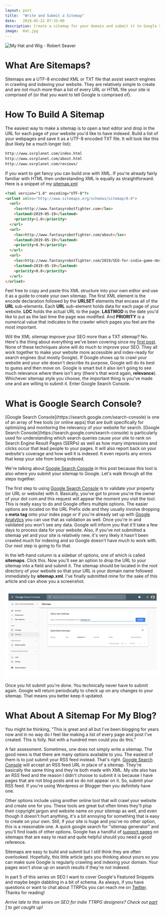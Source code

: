 ```yaml
---
layout: post
title:  "Write and Submit a Sitemap"
date:   2019-05-22 07:35:00
description: Create a sitemap for your domain and submit it to Google Search Console.
image:  Hat.jpg
---
```


![My Hat and Wig - Robert Seaver ](https://fantasyrobotfighter.github.io/assets/images/Hat.jpg)

<h1>What Are Sitemaps?</h1>
Sitemaps are a UTF-8 encoded XML or TXT file that assist search engines in crawling and indexing your website. They are relatively simple to create and are not much more than a list of every URL or HTML file your site is comprised of (or that you want to tell Google is comprised of).

<h1>How To Build A Sitemap</h1>
The easiest way to make a sitemap is to open a text editor and drop in the URL for each page of your website you'd like to have indexed. Build a list of your webpages and save it as a UTF-8 encoded TXT file. It will look like this (but likely be a much longer list):

```html
http://www.osrplanet.com/index.html
http://www.osrplanet.com/about.html
http://www.osrplanet.com/reviews/
```
If you want to get fancy you can build one with XML. If you're already fairly familiar with HTML then understanding XML is equally as straightforward. Here is a snippet of my [sitemap.xml](https://www.fantasyrobotfighter.com/sitemap.xml)

```html
<?xml version="1.0" encoding="UTF-8"?>
<urlset xmlns="http://www.sitemaps.org/schemas/sitemap/0.9"> 
  <url>
    <loc>http://www.fantasyrobotfighter.com</loc>
    <lastmod>2019-05-19</lastmod>
    <priority>1.0</priority>
  </url>
  <url>
    <loc>http://www.fantasyrobotfighter.com/about</loc>
    <lastmod>2019-05-19</lastmod>
    <priority>0.9</priority>
  </url>
  <url>
    <loc>http://www.fantasyrobotfighter.com/2019/SEO-for-indie-game-designers/</loc>
    <lastmod>2019-05-19</lastmod>
    <priority>0.8</priority>
  </url>
</urlset>
```

Feel free to copy and paste this XML structure into your own editor and use it as a guide to create your own sitemap. The first XML element is the encode declaration followed by the __URLSET__ elements that encase all of the __URL__ sub-elements. Each __URL__ sub-element holds data for each page of your website. __LOC__ holds the actual URL to the page. __LASTMOD__ is the date you'd like to put as the last time the page was modified. And __PRIORITY__ is a numerical value that indicates to the crawler which pages you feel are the most important.

Will the XML sitemap improve your SEO more than a TXT sitemap? No. Here's the thing about everything we've been covering since my [first post](https://www.fantasyrobotfighter.com/2019/SEO-for-indie-game-designers/). None of these techniques alone will do much to improve your SEO. They all work together to make your website more accessible and index-ready for search engines (but mostly Google). If Google shows up to crawl your website and your site doesn't describe its purpose, Google will do its best to guess and then move on. Google is smart but it also isn't going to see much relevance where there isn't any (there's that word again, __relevance__). Whichever sitemap style you choose, the important thing is you've made one and are willing to submit it. Enter Google Search Console. 

<h1>What is Google Search Console?</h1>
[Google Search Console](https://search.google.com/search-console) is one of an array of free tools (or online apps) that are built specifically for optimizing and monitoring the relevancy of your website for search. [Google Search Console](https://search.google.com/search-console) is particularly used for understanding which search queries cause your site to rank on Search Engine Result Pages (SERPs) as well as how many impressions and clicks occur that lead people to your pages. It will also report back on your website's coverage and how well it is indexed. It even reports any errors that keep your site from being indexed. 

We're talking about [Google Search Console](https://search.google.com/search-console) in this post because this tool is also where you submit your sitemap to Google. Let's walk through all the steps together.

The first step to using [Google Search Console](https://search.google.com/search-console?resource_id=https://www.fantasyrobotfighter.com/) is to validate your property (or URL or website) with it. Basically, you've got to prove you're the owner of your dot com and this request will appear the moment you visit the tool. This is really easy to do and Google offers multiple options. The easier options are located on the URL Prefix side and they usually involve dropping a __meta tag__ onto your index page or if you're already set up with [Google Analytics](https://analytics.google.com/analytics/web/) you can use that as validation as well. Once you're in and validated you won't see any data. Google will inform you that it'll take a few days to process data for your website. Also, if you've not submitted a sitemap yet and your site is relatively new, it's very likely it hasn't been crawled much for indexing and so Google doesn't have much to work with. Our next step is going to fix that.

In the left-hand column is a sidebar of options, one of which is called __sitemaps__. Click this. Now you'll see an option to drop the URL to your sitemap into a field and submit it. The sitemap should be located in the root directory of your website so that your URL is your domain name followed immediately by __sitemap.xml__. I've finally submitted mine for the sake of this article and can show you a screenshot.

[![Google Search Console sitemap submission](/assets/images/SubmitThumb.jpg)](https://www.fantasyrobotfighter.com/assets/images/Submit.jpg)

Once you hit submit you're done. You technically never have to submit again. Google will return periodically to check up on any changes to your sitemap. That means you better keep it updated. 

<h1>What About A Sitemap For My Blog?</h1>
You might be thinking, "This is great and all but I've been blogging for years now and in no way do I feel like making a list of every page and post I've created. This is folly. Not with a hundred men could you do this." 

A fair assessment. Sometimes, one does not simply write a sitemap. The good news is that there are many options available to you. The easiest of them is to just submit your RSS feed instead. That's right. [Google Search Console](https://search.google.com/search-console) will accept an RSS feed URL in place of a sitemap. They're basically the same thing and they're both made with XML. My site also has an RSS feed and the reason I didn't choose to submit it is because I have pages that are not blog posts and so do not appear on it. So, submit your RSS feed. If you're using Wordpress or Blogger then you definitely have one. 

Other options include using another online tool that will crawl your website and create one for you. These tools are great but often times they'll plop their copyright jargon and website name on your sitemap as well, and even though it doesn't hurt anything, it's a bit annoying for something that is easy to create on your own. Still, if your site is huge and you've no other option, this is a reasonable one. A quick google search for "sitemap generator" and you'll find loads of other options. Google has a handful of [support pages](https://support.google.com/webmasters/answer/156184?hl=en&ref_topic=4581190) on sitemaps that are easy to read and quite helpful should you need a good reference. 

Sitemaps are easy to build and submit but I still think they are often overlooked. Hopefully, this little article gets you thinking about yours so you can make sure Google is regularly crawling and indexing your domain. Your pages won't show up on search results if they're not indexed.

In part 5 of this series on SEO I want to cover Google's Featured Snippets and maybe begin dabbling in a bit of schema. As always, if you have questions or want to chat about TTRPGs you can reach me on [Twitter](https://twitter.com/FantasyBotFight). Thanks for reading!

<script type="application/ld+json">
{ "@context": "https://schema.org", 
 "@type": "BlogPosting",
 "mainEntityOfPage": {
        "@type": "WebPage",
        "@id": "https://www.fantasyrobotfighter.com/2019/Write-and-Submit-a-Sitemap/"
      },
 "headline": "SEO for Indie Game Designers - Part 4 - Write and Submit a Sitemap",
 "alternativeHeadline": "Create a sitemap for your domain and submit it to Google Search Console.",
 "image": "https://www.fantasyrobotfighter.com/assets/images/Hat.jpg",
 "genre": "CreativeWork", 
 "keywords": "SERP Search Engine Optimization SEO RPG Indie Game Design", 
 "wordcount": "1350",
 "publisher": {	
 		"@type": "Organization",
        "name": "Fantasy Robot Fighter",
		"url": "http://www.fantasyrobotfighter.com",
		"logo": {
		    "@type": "ImageObject",
		    "url": "https://www.fantasyrobotfighter.com/assets/images/avatar.png",
		    "width": 80,
		    "height": 80
		}
    },
 "datePublished": "2019-05-22",
 "dateCreated": "2019-05-22",
 "dateModified": "2019-05-22",
 "description": "Are Game Designers Using SEO?",
 "articleBody": "Sitemaps are a UTF-8 encoded XML or TXT file that assist search engines in crawling and indexing your website. They are relatively simple to create and are not much more than a list of every URL or HTML file your site is comprised of. The easiest way to make a sitemap is to open a text editor and drop in the URL for each page of your website you'd like to have indexed. Build a list of your webpages and save it as a UTF-8 encoded TXT file.",
   "author": {
    "@type": "Person",
    "name": "Ryan Buller"
  }
 }
</script>

_Arrive late to this series on SEO for indie TTRPG designers? Check out [part 1](https://www.fantasyrobotfighter.com/2019/SEO-for-indie-game-designers/) to get caught up!_

[jekyll-gh]: https://github.com/mojombo/jekyll
[jekyll]:    http://jekyllrb.com
